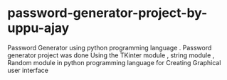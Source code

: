 # password-generator-project-by-uppu-ajay
Password Generator using python programming language .
Password generator project was done Using the TKinter module , string module , Random module in python programming language for Creating Graphical user interface 
